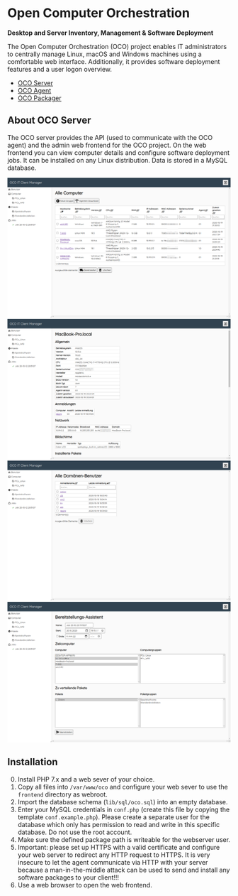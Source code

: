 # Open Computer Orchestration
**Desktop and Server Inventory, Management & Software Deployment**

The Open Computer Orchestration (OCO) project enables IT administrators to centrally manage Linux, macOS and Windows machines using a comfortable web interface. Additionally, it provides software deployment features and a user logon overview.

- [OCO Server](https://github.com/schorschii/oco-server)
- [OCO Agent](https://github.com/schorschii/oco-agent)
- [OCO Packager](https://github.com/schorschii/oco-packager)

## About OCO Server
The OCO server provides the API (used to communicate with the OCO agent) and the admin web frontend for the OCO project. On the web frontend you can view computer details and configure software deployment jobs. It can be installed on any Linux distribution. Data is stored in a MySQL database.

![Computers](.github/1.png)
![Computer Details](.github/2.png)
![Domain Users](.github/3.png)
![Deployment Wizard](.github/4.png)

## Installation
0. Install PHP 7.x and a web sever of your choice.
1. Copy all files into `/var/www/oco` and configure your web sever to use the `frontend` directory as webroot.
1. Import the database schema (`lib/sql/oco.sql`) into an empty database.
2. Enter your MySQL credentials in `conf.php` (create this file by copying the template `conf.example.php`). Please create a separate user for the database which only has permission to read and write in this specific database. Do not use the root account.
3. Make sure the defined package path is writeable for the webserver user.
4. Important: please set up HTTPS with a valid certificate and configure your web server to redirect any HTTP request to HTTPS. It is very insecure to let the agent communicate via HTTP with your server because a man-in-the-middle attack can be used to send and install any software packages to your client!!!
5. Use a web browser to open the web frontend.
